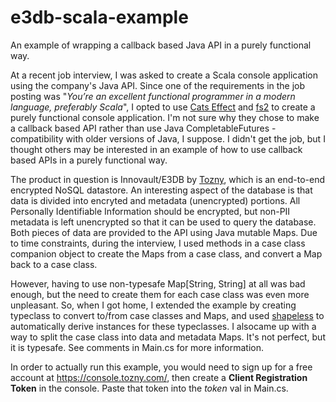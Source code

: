 # e3db-scala-example
An example of wrapping a callback based Java API in a purely functional way.

At a recent job interview, I was asked to create a Scala console application using the company's Java API. Since one
of the requirements in the job posting was "*You’re an excellent functional programmer in a modern language, preferably 
Scala*", I opted to use [Cats Effect](https://typelevel.org/cats-effect/) and 
[fs2](https://functional-streams-for-scala.github.io/fs2/) to create a purely functional console application. I'm not 
sure why they chose to make a callback based API rather than use Java CompletableFutures - compatibility with older versions
of Java, I suppose. I didn't get the job, but I thought others may be interested in an example of how to use callback 
based APIs in a purely functional way. 

The product in question is Innovault/E3DB by [Tozny](http://tozny.com), which is an end-to-end encrypted NoSQL datastore.
An interesting aspect of the database is that data is divided into encryted and metadata (unencrypted) portions. 
All Personally Identifiable Information should be encrypted, but non-PII metadata is left unencrypted so that it can be used to 
query the database. Both pieces of data are provided to the API using Java mutable Maps. Due to time constraints, during the 
interview, I used methods in a case class companion object to create the Maps from a case class, and convert a Map back to a 
case class. 

However, having to use non-typesafe Map[String, String] at all was bad enough, but the need to create them for each case 
class was even more unpleasant. So, when I got home, I extended the example by creating typeclass to convert to/from case 
classes and Maps, and used [shapeless](https://github.com/milessabin/shapeless) to automatically derive instances for these 
typeclasses. I alsocame up with a way to split the case class into data and metadata Maps. It's not perfect, but it is 
typesafe. See comments in Main.cs for more information.

In order to actually run this example, you would need to sign up for a free account at https://console.tozny.com/, then
create a **Client Registration Token** in the console. Paste that token into the *token* val in Main.cs.
